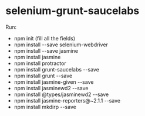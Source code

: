 # selenium-grunt-saucelabs

Run:
- npm init (fill all the fields)
- npm install --save selenium-webdriver
- npm install --save jasmine
- npm install jasmine
- npm install protractor
- npm install grunt-saucelabs --save
- npm install grunt --save
- npm install jasmine-given --save
- npm install jasminewd2 --save
- npm install @types/jasminewd2 --save
- npm install jasmine-reporters@~2.1.1 --save
- npm install mkdirp --save
